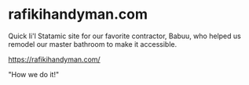 # rafikihandyman.com

Quick li'l Statamic site for our favorite contractor, Babuu, who helped us remodel our master bathroom to make it accessible.

https://rafikihandyman.com/

"How we do it!"
